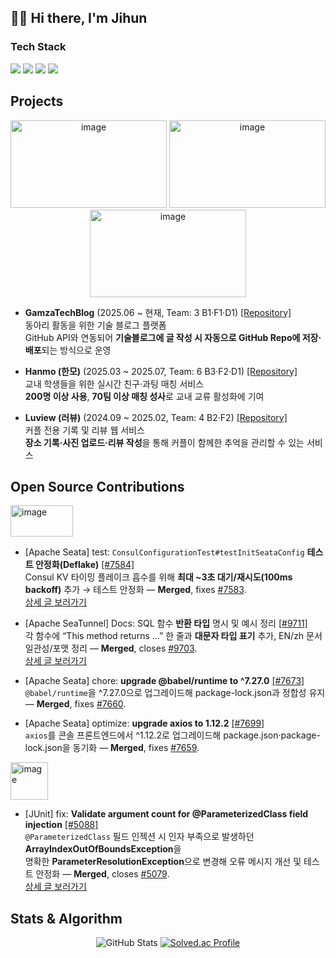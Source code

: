 ## 👋🏻 Hi there, I'm Jihun

### Tech Stack
  
<p>
  <img src="https://img.shields.io/badge/Java-007396.svg?style=for-the-badge&logo=java&logoColor=white" />
  <img src="https://img.shields.io/badge/Spring-6DB33F.svg?style=for-the-badge&logo=spring&logoColor=white" />
  <img src="https://img.shields.io/badge/Spring%20Boot-6DB33F.svg?style=for-the-badge&logo=springboot&logoColor=white" />
  <img src="https://img.shields.io/badge/IntelliJ%20IDEA-000000.svg?style=for-the-badge&logo=intellij-idea&logoColor=white" />
</p>

## Projects
<div align="center">
  <img width="250" height="140" alt="image" src="https://github.com/user-attachments/assets/4bc3108b-37a6-4a33-ba59-beda6aba8c36" />
  <img width="250" height="140" alt="image" src="https://github.com/user-attachments/assets/a84cdf2c-546e-421e-bd09-64de954bdd3d" />
  <img width="250" height="140" alt="image" src="https://github.com/user-attachments/assets/f08289d0-6a35-4a2d-bb35-051bb0894410" />
</div>

- **GamzaTechBlog** (2025.06 ~ 현재, Team: 3 B1·F1·D1)  [[Repository]](https://github.com/potato-club/GamzaTechBlog-back)<br>
  동아리 활동을 위한 기술 블로그 플랫폼  
  GitHub API와 연동되어 **기술블로그에 글 작성 시 자동으로 GitHub Repo에 저장·배포**되는 방식으로 운영  

- **Hanmo (한모)** (2025.03 ~ 2025.07, Team: 6 B3·F2·D1) [[Repository]](https://github.com/DevOpsSociety/Hanmo)<br>
  교내 학생들을 위한 실시간 친구·과팅 매칭 서비스  
  **200명 이상 사용**, **70팀 이상 매칭 성사**로 교내 교류 활성화에 기여  

- **Luview (러뷰)** (2024.09 ~ 2025.02, Team: 4 B2·F2)  [[Repository]](https://github.com/potato-club/Luview-back)<br>
  커플 전용 기록 및 리뷰 웹 서비스  
  **장소 기록·사진 업로드·리뷰 작성**을 통해 커플이 함께한 추억을 관리할 수 있는 서비스  


## Open Source Contributions

<img width="100" height="50" alt="image" src="https://github.com/user-attachments/assets/b8154a86-2654-4c80-9a5c-4a83f5355edd" />

- [Apache Seata] test: `ConsulConfigurationTest#testInitSeataConfig` **테스트 안정화(Deflake)** [[#7584]](https://github.com/apache/incubator-seata/pull/7584)  
  Consul KV 타이밍 플레이크 흡수를 위해 **최대 ~3초 대기/재시도(100ms backoff)** 추가 → 테스트 안정화 — **Merged**, fixes [#7583](https://github.com/apache/incubator-seata/issues/7583).<br>
  [상세 글 보러가기](https://velog.io/@jihun4452/apache-incubator-seata%EC%98%A4%ED%94%88%EC%86%8C%EC%8A%A4-%EC%B2%AB-%EA%B8%B0%EC%97%AC)

- [Apache SeaTunnel] Docs: SQL 함수 **반환 타입** 명시 및 예시 정리 [[#9711]](https://github.com/apache/seatunnel/pull/9711)  
  각 함수에 “This method returns …” 한 줄과 **대문자 타입 표기** 추가, EN/zh 문서 일관성/포맷 정리 — **Merged**, closes [#9703](https://github.com/apache/seatunnel/issues/9703).<br>
  [상세 글 보러가기](https://velog.io/@jihun4452/apache-seatunnel-%EC%98%A4%ED%94%88%EC%86%8C%EC%8A%A4-%EB%91%90%EB%B2%88%EC%A7%B8-%EA%B8%B0%EC%97%AC)

- [Apache Seata] chore: **upgrade @babel/runtime to ^7.27.0** [[#7673]](https://github.com/apache/incubator-seata/pull/7673)  
  `@babel/runtime`을 ^7.27.0으로 업그레이드해 package-lock.json과 정합성 유지 — **Merged**, fixes [#7660](https://github.com/apache/incubator-seata/issues/7660).  

- [Apache Seata] optimize: **upgrade axios to 1.12.2** [[#7699]](https://github.com/apache/incubator-seata/pull/7699)  
  `axios`를 콘솔 프론트엔드에서 ^1.12.2로 업그레이드해 package.json·package-lock.json을 동기화 — **Merged**, fixes [#7659](https://github.com/apache/incubator-seata/issues/7659).

<img width="60" height="60" alt="image" src="https://github.com/user-attachments/assets/5c7518a0-6c64-4dc5-b692-34b934ad0f36" />

- [JUnit] fix: **Validate argument count for @ParameterizedClass field injection** [[#5088]](https://github.com/junit-team/junit-framework/pull/5088)  
  `@ParameterizedClass` 필드 인젝션 시 인자 부족으로 발생하던 **ArrayIndexOutOfBoundsException**을  
  명확한 **ParameterResolutionException**으로 변경해 오류 메시지 개선 및 테스트 안정화 — **Merged**, closes [#5079](https://github.com/junit-team/junit-framework/issues/5079).<br>
  [상세 글 보러가기](https://velog.io/@jihun4452/JUnit%EC%97%90-%EA%B8%B0%EC%97%AC%EB%A5%BC-%ED%96%88%EC%8A%B5%EB%8B%88%EB%8B%A4)

## Stats & Algorithm

<div align="center">
  <img
    src="https://github-readme-stats.vercel.app/api?username=jihun4452&show_icons=true&bg_color=ffffff&text_color=000000&icon_color=f1c40f&title_color=e74c3c&border_color=e74c3c"
    alt="GitHub Stats" />
  <a href="https://solved.ac/jihun6548/">
    <img
      src="https://mazassumnida.wtf/api/v2/generate_badge?boj=jihun6548"
      alt="Solved.ac Profile" />
  </a>
</div>

